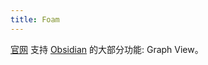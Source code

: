 ```yaml
---
title: Foam
---
```

[官网](https://marketplace.visualstudio.com/items?itemName=foam.foam-vscode)
支持 [Obsidian](../o/obsidian.md) 的大部分功能: Graph View。